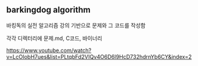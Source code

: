 ## barkingdog algorithm

바킹독의 실전 알고리즘 강의 기반으로 문제와 그 코드를 작성함

각각 디렉터리에 문제.md, C코드, 바이너리

https://www.youtube.com/watch?v=LcOIobH7ues&list=PLtqbFd2VIQv4O6D6l9HcD732hdrnYb6CY&index=2
